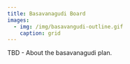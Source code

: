 ```yaml
---
title: Basavanagudi Board
images:
  - img: /img/basavangudi-outline.gif
    caption: grid
---
```

TBD - About the basavanagudi plan.